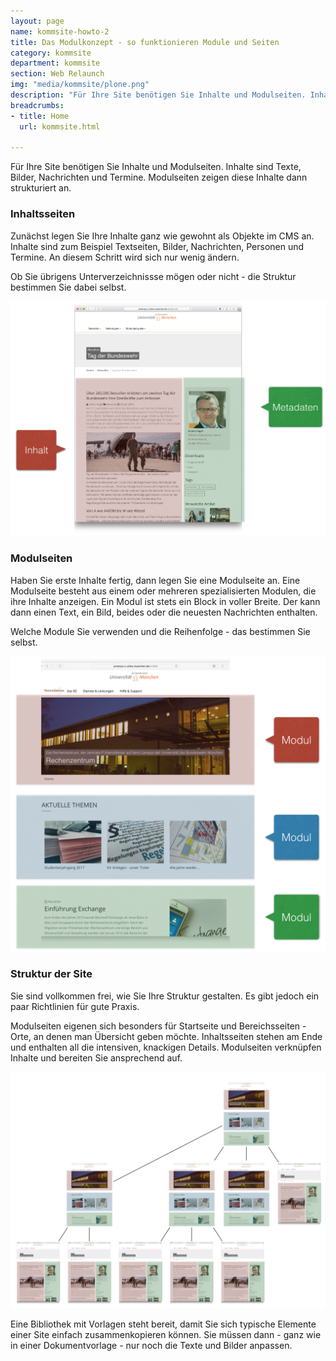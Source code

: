 ```yaml
---
layout: page
name: kommsite-howto-2
title: Das Modulkonzept - so funktionieren Module und Seiten
category: kommsite
department: kommsite
section: Web Relaunch
img: "media/kommsite/plone.png"
description: "Für Ihre Site benötigen Sie Inhalte und Modulseiten. Inhalte sind Texte, Bilder, Nachrichten und Termine. Modulseiten zeigen diese Inhalte dann strukturiert an."
breadcrumbs:
- title: Home
  url: kommsite.html

---
```


Für Ihre Site benötigen Sie Inhalte und Modulseiten. Inhalte sind Texte, Bilder, Nachrichten und Termine. Modulseiten zeigen diese Inhalte dann strukturiert an.

### Inhaltsseiten

Zunächst legen Sie Ihre Inhalte ganz wie gewohnt als Objekte im CMS an. Inhalte sind zum Beispiel Textseiten, Bilder, Nachrichten, Personen und Termine. An diesem Schritt wird sich nur wenig ändern.

Ob Sie übrigens Unterverzeichnissse mögen oder nicht - die Struktur bestimmen Sie dabei selbst.

<img src="media/kommsite/inhaltsseiten.png">


### Modulseiten

Haben Sie erste Inhalte fertig, dann legen Sie eine Modulseite an. Eine Modulseite besteht aus einem oder mehreren spezialisierten Modulen, die ihre Inhalte anzeigen. Ein Modul ist stets ein Block in voller Breite. Der kann dann einen Text, ein Bild, beides oder die neuesten Nachrichten enthalten.

Welche Module Sie verwenden und die Reihenfolge - das bestimmen Sie selbst.

<img src="media/kommsite/modulseiten.png">


### Struktur der Site

Sie sind vollkommen frei, wie Sie Ihre Struktur gestalten. Es gibt jedoch ein paar Richtlinien für gute Praxis.

Modulseiten eigenen sich besonders für Startseite und Bereichsseiten - Orte, an denen man Übersicht geben möchte.
Inhaltsseiten stehen am Ende und enthalten all die intensiven, knackigen Details. 
Modulseiten verknüpfen Inhalte und bereiten Sie ansprechend auf.

<img src="media/kommsite/struktur.png">

Eine Bibliothek mit Vorlagen steht bereit, damit Sie sich typische Elemente einer Site einfach zusammenkopieren können. Sie müssen dann - ganz wie in einer Dokumentvorlage - nur noch die Texte und Bilder anpassen.


